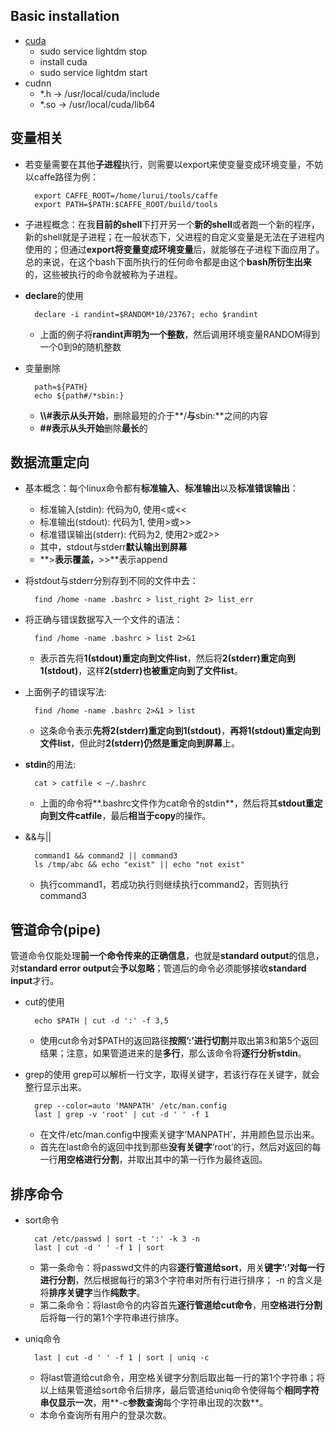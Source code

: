 ## Basic installation
- [cuda][1]
	- sudo service lightdm stop
	- install cuda
	- sudo service lightdm start
- cudnn
	- \*.h -\> /usr/local/cuda/include
	- \*.so -\> /usr/local/cuda/lib64

## 变量相关
- 若变量需要在其他**子进程**执行，则需要以export来使变量变成环境变量，不妨以caffe路径为例：

		export CAFFE_ROOT=/home/lurui/tools/caffe 
		export PATH=$PATH:$CAFFE_ROOT/build/tools

- 子进程概念：在我**目前的shell**下打开另一个**新的shell**或者跑一个新的程序，新的shell就是子进程；在一般状态下，父进程的自定义变量是无法在子进程内使用的；但通过**export将变量变成环境变量**后，就能够在子进程下面应用了。总的来说，在这个bash下面所执行的任何命令都是由这个**bash所衍生出来**的，这些被执行的命令就被称为子进程。

- **declare**的使用

		declare -i randint=$RANDOM*10/23767; echo $randint
	- 上面的例子将**randint声明为一个整数**，然后调用环境变量RANDOM得到一个0到9的随机整数

- 变量删除

		path=${PATH}
		echo ${path#/*sbin:}
	- **\\\\#**表示**从头开始**，删除最短的介于**/**与**sbin:**之间的内容
	- **\#\#**表示**从头开始**删除**最长**的  

## 数据流重定向
- 基本概念：每个linux命令都有**标准输入**、**标准输出**以及**标准错误输出**：
	- 标准输入(stdin): 代码为0, 使用\<或\<\<
	- 标准输出(stdout): 代码为1, 使用\>或\>\>
	- 标准错误输出(stderr): 代码为2, 使用2\>或2\>\>
	- 其中，stdout与stderr**默认输出到屏幕**
	- **\>**表示覆盖，**\>\>**表示append
- 将stdout与stderr分别存到不同的文件中去：

		find /home -name .bashrc > list_right 2> list_err

- 将正确与错误数据写入一个文件的语法：

		find /home -name .bashrc > list 2>&1
	- 表示首先将**1(stdout)重定向到文件list**，然后将**2(stderr)重定向到1(stdout)**，这样**2(stderr)也被重定向到了文件list**。
- 上面例子的错误写法:

		find /home -name .bashrc 2>&1 > list
	- 这条命令表示**先将2(stderr)重定向到1(stdout)**，**再将1(stdout)重定向到文件list**，但此时**2(stderr)仍然是重定向到屏幕**上。

- **stdin**的用法:

		cat > catfile < ~/.bashrc
	- 上面的命令将**.bashrc文件作为cat命令的stdin**，然后将其**stdout重定向到文件catfile**，最后**相当于copy**的操作。

- &&与||

		command1 && command2 || command3
		ls /tmp/abc && echo "exist" || echo "not exist"
	- 执行command1，若成功执行则继续执行command2，否则执行command3 

## 管道命令(pipe)
管道命令仅能处理**前一个命令传来的正确信息**，也就是**standard output**的信息，对**standard error output**会**予以忽略**；管道后的命令必须能够接收**standard input**才行。
- cut的使用

		echo $PATH | cut -d ':' -f 3,5
	- 使用cut命令对$PATH的返回路径**按照’:’进行切割**并取出第3和第5个返回结果；注意，如果管道进来的是**多行**，那么该命令将**逐行分析stdin**。

- grep的使用
	grep可以解析一行文字，取得关键字，若该行存在关键字，就会整行显示出来。

		grep --color=auto 'MANPATH' /etc/man.config
		last | grep -v 'root' | cut -d ' ' -f 1
	- 在文件/etc/man.config中搜索关键字’MANPATH’，并用颜色显示出来。
	- 首先在last命令的返回中找到那些**没有关键字**’root’的行，然后对返回的每一行**用空格进行分割**，并取出其中的第一行作为最终返回。 

## 排序命令
- sort命令 

		cat /etc/passwd | sort -t ':' -k 3 -n 
		last | cut -d ' ' -f 1 | sort 
	- 第一条命令：将passwd文件的内容**逐行管道给sort**，用关**键字’:’对每一行进行分割**，然后根据每行的第3个字符串对所有行进行排序； -n 的含义是将**排序关键字**当作**纯数字**。
	- 第二条命令：将last命令的内容首先**逐行管道给cut命令**，用**空格进行分割**后将每一行的第1个字符串进行排序。

- uniq命令

		last | cut -d ' ' -f 1 | sort | uniq -c 
	- 将last管道给cut命令，用空格关键字分割后取出每一行的第1个字符串；将以上结果管道给sort命令后排序，最后管道给uniq命令使得每个**相同字符串仅显示一次**，用**-c**参数查询**每个字符串出现的次数**。 
	- 本命令查询所有用户的登录次数。

[1]:	http://docs.nvidia.com/cuda/cuda-installation-guide-linux/index.html#cross-installation